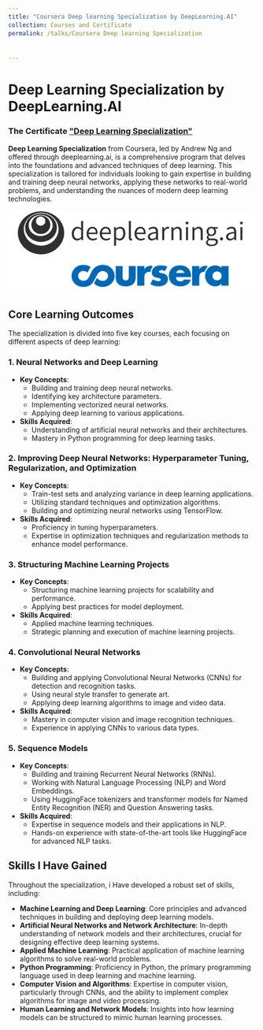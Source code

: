 ```yaml
---
title: "Coursera Deep learning Specialization by DeepLearning.AI"
collection: Courses and Certificate
permalink: /talks/Coursera Deep learning Specialization


---
```


# Deep Learning Specialization by DeepLearning.AI
### The Certificate ["Deep Learning Specialization"](https://www.coursera.org/account/accomplishments/specialization/BXD2553Y31SS)
**Deep Learning Specialization** from Coursera, led by Andrew Ng and offered through deeplearning.ai, is a comprehensive program that delves into the foundations and advanced techniques of deep learning. This specialization is tailored for individuals looking to gain expertise in building and training deep neural networks, applying these networks to real-world problems, and understanding the nuances of modern deep learning technologies.

![Coursera Certificate](https://github.com/ahmedalkadi/Ahmed_Alkadi_Portfolio.github.io/blob/master/images/coursera_2.png?raw=true)


## Core Learning Outcomes

The specialization is divided into five key courses, each focusing on different aspects of deep learning:

### 1. Neural Networks and Deep Learning
- **Key Concepts**:
    - Building and training deep neural networks.
    - Identifying key architecture parameters.
    - Implementing vectorized neural networks.
    - Applying deep learning to various applications.
- **Skills Acquired**:
    - Understanding of artificial neural networks and their architectures.
    - Mastery in Python programming for deep learning tasks.

### 2. Improving Deep Neural Networks: Hyperparameter Tuning, Regularization, and Optimization
- **Key Concepts**:
    - Train-test sets and analyzing variance in deep learning applications.
    - Utilizing standard techniques and optimization algorithms.
    - Building and optimizing neural networks using TensorFlow.
- **Skills Acquired**:
    - Proficiency in tuning hyperparameters.
    - Expertise in optimization techniques and regularization methods to enhance model performance.

### 3. Structuring Machine Learning Projects
- **Key Concepts**:
    - Structuring machine learning projects for scalability and performance.
    - Applying best practices for model deployment.
- **Skills Acquired**:
    - Applied machine learning techniques.
    - Strategic planning and execution of machine learning projects.

### 4. Convolutional Neural Networks
- **Key Concepts**:
    - Building and applying Convolutional Neural Networks (CNNs) for detection and recognition tasks.
    - Using neural style transfer to generate art.
    - Applying deep learning algorithms to image and video data.
- **Skills Acquired**:
    - Mastery in computer vision and image recognition techniques.
    - Experience in applying CNNs to various data types.

### 5. Sequence Models
- **Key Concepts**:
    - Building and training Recurrent Neural Networks (RNNs).
    - Working with Natural Language Processing (NLP) and Word Embeddings.
    - Using HuggingFace tokenizers and transformer models for Named Entity Recognition (NER) and Question Answering tasks.
- **Skills Acquired**:
    - Expertise in sequence models and their applications in NLP.
    - Hands-on experience with state-of-the-art tools like HuggingFace for advanced NLP tasks.

## Skills I Have Gained

Throughout the specialization, i Have developed a robust set of skills, including:

- **Machine Learning and Deep Learning**: Core principles and advanced techniques in building and deploying deep learning models.
- **Artificial Neural Networks and Network Architecture**: In-depth understanding of network models and their architectures, crucial for designing effective deep learning systems.
- **Applied Machine Learning**: Practical application of machine learning algorithms to solve real-world problems.
- **Python Programming**: Proficiency in Python, the primary programming language used in deep learning and machine learning.
- **Computer Vision and Algorithms**: Expertise in computer vision, particularly through CNNs, and the ability to implement complex algorithms for image and video processing.
- **Human Learning and Network Models**: Insights into how learning models can be structured to mimic human learning processes.

